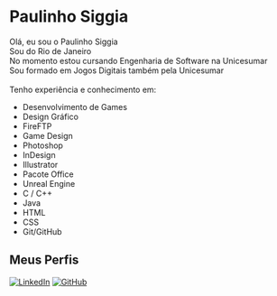 # Paulinho Siggia

Olá, eu sou o Paulinho Siggia </br>
Sou do Rio de Janeiro </br>
No momento estou cursando Engenharia de Software na Unicesumar </br>
Sou formado em Jogos Digitais também pela Unicesumar </br></br>
Tenho experiência e conhecimento em: 
- Desenvolvimento de Games
- Design Gráfico
- FireFTP
- Game Design
- Photoshop
- InDesign
- Illustrator
- Pacote Office
- Unreal Engine
- C / C++
- Java
- HTML
- CSS
- Git/GitHub

## Meus Perfis

[![LinkedIn](https://img.shields.io/badge/LinkedIn-0A66C2?style=for-the-badge&logo=linkedin&logoColor=white)](https://www.linkedin.com/in/psiggia/)
[![GitHub](https://img.shields.io/badge/GitHub-181717?style=for-the-badge&logo=github&logoColor=white)](https://github.com/PaulinhoSiggia)
